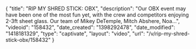 {
    "title": "RIP MY SHRED STICK: OBX",
    "description": "Our OBX event may have been one of the most fun yet, with the crew and competitors enjoying 2-3ft sheet glass. Our team of Mikey DeTemple, Mitch Abshere, Noa...",
    "videoid": "158432",
    "date_created": "1398292478",
    "date_modified": "1418181329",
    "type": "captivate",
    "layout": "video",
    "url": "\/v\/rip-my-shred-stick-obx\/158432"
}